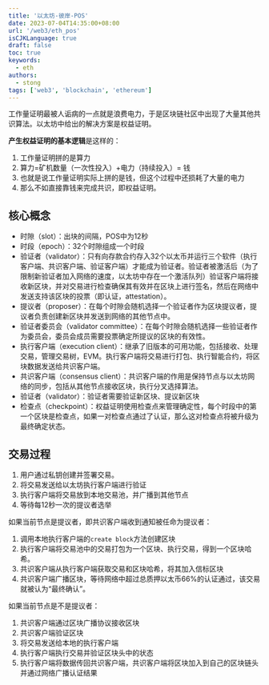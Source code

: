 ```yaml
---
title: '以太坊-彼岸-POS'
date: 2023-07-04T14:35:00+08:00
url: '/web3/eth_pos'
isCJKLanguage: true
draft: false
toc: true
keywords:
  - eth
authors:
  - stong
tags: ['web3', 'blockchain', 'ethereum']
---
```


工作量证明最被人诟病的一点就是浪费电力，于是区块链社区中出现了大量其他共识算法。以太坊中给出的解决方案是权益证明。

**产生权益证明的基本逻辑**是这样的：

1. 工作量证明拼的是算力
2. 算力=矿机数量（一次性投入）+电力（持续投入）= 钱
3. 也就是说工作量证明实际上拼的是钱，但这个过程中还损耗了大量的电力
4. 那么不如直接靠钱来完成共识，即权益证明。

## 核心概念

- 时隙（slot）：出块的间隔，POS中为12秒
- 时段（epoch）：32个时隙组成一个时段
- 验证者（validator）：只有向存款合约存入32个以太币并运行三个软件（执行客户端、共识客户端、验证客户端）才能成为验证者。验证者被激活后（为了限制新验证者加入网络的速度，以太坊中存在一个激活队列）验证客户端将接收新区块，并对交易进行检查确保其有效并在区块上进行签名，然后在网络中发送支持该区块的投票（即认证，attestation）。
- 提议者（proposer）：在每个时隙会随机选择一个验证者作为区块提议者，提议者负责创建新区块并发送到网络的其他节点中。
- 验证者委员会（validator committee）：在每个时隙会随机选择一些验证者作为委员会，委员会成员需要投票确定所提议的区块的有效性。
- 执行客户端（execution client）：继承了旧版本的可用功能，包括接收、处理交易，管理交易树，EVM。执行客户端将交易进行打包、执行智能合约，将区块数据发送给共识客户端。
- 共识客户端（consensus client）：共识客户端的作用是保持节点与以太坊网络的同步，包括从其他节点接收区块，执行分叉选择算法。
- 验证者（validator）：验证者需要验证新区块、提议新区块
- 检查点（checkpoint）：权益证明使用检查点来管理确定性，每个时段中的第一个区块是检查点，如果一对检查点通过了认证，那么这对检查点将被升级为最终确定状态。

## 交易过程

1. 用户通过私钥创建并签署交易。
2. 将交易发送给以太坊执行客户端进行验证
3. 执行客户端将交易放到本地交易池，并广播到其他节点
4. 等待每12秒一次的提议者选举

如果当前节点是提议者，即共识客户端收到通知被任命为提议者：

1. 调用本地执行客户端的`create block`方法创建区块
2. 执行客户端将交易池中的交易打包为一个区块、执行交易，得到一个区块哈希。
3. 共识客户端从执行客户端获取交易和区块哈希，将其加入信标区块
4. 共识客户端广播区块，等待网络中超过总质押以太币66%的认证通过，该交易就被认为“最终确认”。

如果当前节点是不是提议者：

1. 共识客户端通过区块广播协议接收区块
2. 共识客户端验证区块
3. 将交易发送给本地的执行客户端
4. 执行客户端执行交易并验证区块头中的状态
5. 执行客户端将数据传回共识客户端，共识客户端将区块加入到自己的区块链头并通过网络广播认证结果
